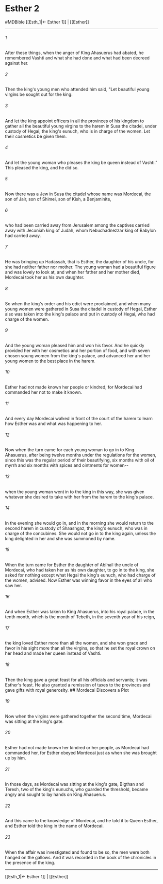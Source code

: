 # Esther 2
#MDBible
[[Esth_1|← Esther 1]] | [[Esther]]

***

###### 1 

After these things, when the anger of King Ahasuerus had abated, he remembered Vashti and what she had done and what had been decreed against her. 

###### 2 

Then the king's young men who attended him said, "Let beautiful young virgins be sought out for the king. 

###### 3 

And let the king appoint officers in all the provinces of his kingdom to gather all the beautiful young virgins to the harem in Susa the citadel, under custody of Hegai, the king's eunuch, who is in charge of the women. Let their cosmetics be given them. 

###### 4 

And let the young woman who pleases the king be queen instead of Vashti." This pleased the king, and he did so. 

###### 5 

Now there was a Jew in Susa the citadel whose name was Mordecai, the son of Jair, son of Shimei, son of Kish, a Benjaminite, 

###### 6 

who had been carried away from Jerusalem among the captives carried away with Jeconiah king of Judah, whom Nebuchadnezzar king of Babylon had carried away. 

###### 7 

He was bringing up Hadassah, that is Esther, the daughter of his uncle, for she had neither father nor mother. The young woman had a beautiful figure and was lovely to look at, and when her father and her mother died, Mordecai took her as his own daughter. 

###### 8 

So when the king's order and his edict were proclaimed, and when many young women were gathered in Susa the citadel in custody of Hegai, Esther also was taken into the king's palace and put in custody of Hegai, who had charge of the women. 

###### 9 

And the young woman pleased him and won his favor. And he quickly provided her with her cosmetics and her portion of food, and with seven chosen young women from the king's palace, and advanced her and her young women to the best place in the harem. 

###### 10 

Esther had not made known her people or kindred, for Mordecai had commanded her not to make it known. 

###### 11 

And every day Mordecai walked in front of the court of the harem to learn how Esther was and what was happening to her. 

###### 12 

Now when the turn came for each young woman to go in to King Ahasuerus, after being twelve months under the regulations for the women, since this was the regular period of their beautifying, six months with oil of myrrh and six months with spices and ointments for women-- 

###### 13 

when the young woman went in to the king in this way, she was given whatever she desired to take with her from the harem to the king's palace. 

###### 14 

In the evening she would go in, and in the morning she would return to the second harem in custody of Shaashgaz, the king's eunuch, who was in charge of the concubines. She would not go in to the king again, unless the king delighted in her and she was summoned by name. 

###### 15 

When the turn came for Esther the daughter of Abihail the uncle of Mordecai, who had taken her as his own daughter, to go in to the king, she asked for nothing except what Hegai the king's eunuch, who had charge of the women, advised. Now Esther was winning favor in the eyes of all who saw her. 

###### 16 

And when Esther was taken to King Ahasuerus, into his royal palace, in the tenth month, which is the month of Tebeth, in the seventh year of his reign, 

###### 17 

the king loved Esther more than all the women, and she won grace and favor in his sight more than all the virgins, so that he set the royal crown on her head and made her queen instead of Vashti. 

###### 18 

Then the king gave a great feast for all his officials and servants; it was Esther's feast. He also granted a remission of taxes to the provinces and gave gifts with royal generosity. ## Mordecai Discovers a Plot 

###### 19 

Now when the virgins were gathered together the second time, Mordecai was sitting at the king's gate. 

###### 20 

Esther had not made known her kindred or her people, as Mordecai had commanded her, for Esther obeyed Mordecai just as when she was brought up by him. 

###### 21 

In those days, as Mordecai was sitting at the king's gate, Bigthan and Teresh, two of the king's eunuchs, who guarded the threshold, became angry and sought to lay hands on King Ahasuerus. 

###### 22 

And this came to the knowledge of Mordecai, and he told it to Queen Esther, and Esther told the king in the name of Mordecai. 

###### 23 

When the affair was investigated and found to be so, the men were both hanged on the gallows. And it was recorded in the book of the chronicles in the presence of the king. 

***

[[Esth_1|← Esther 1]] | [[Esther]]
